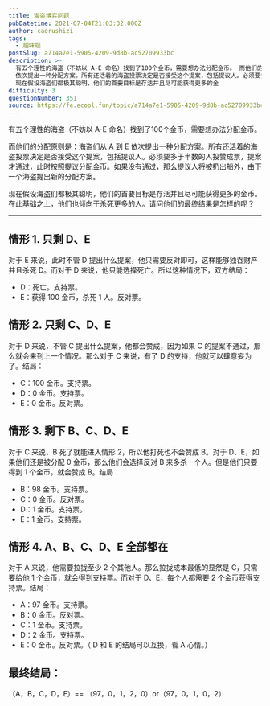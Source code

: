 ```yaml
---
title: 海盗博弈问题
pubDatetime: 2021-07-04T21:03:32.000Z
author: caorushizi
tags:
  - 趣味题
postSlug: a714a7e1-5905-4209-9d8b-ac52709933bc
description: >-
  有五个理性的海盗（不妨以 A-E 命名）找到了100个金币，需要想办法分配金币。 而他们的分配原则是：海盗们从 A 到 E
  依次提出一种分配方案。所有还活着的海盗投票决定是否接受这个提案，包括提议人。必须要多于半数的人投赞成票，提案才通过，此时按照提议分配金币。如果没有通过，那么提议人将被扔出船外，由下一个海盗提出新的分配方案。
  现在假设海盗们都极其聪明，他们的首要目标是存活并且尽可能获得更多的金
difficulty: 3
questionNumber: 351
source: https://fe.ecool.fun/topic/a714a7e1-5905-4209-9d8b-ac52709933bc
---
```


有五个理性的海盗（不妨以 A-E 命名）找到了100个金币，需要想办法分配金币。

而他们的分配原则是：海盗们从 A 到 E 依次提出一种分配方案。所有还活着的海盗投票决定是否接受这个提案，包括提议人。必须要多于半数的人投赞成票，提案才通过，此时按照提议分配金币。如果没有通过，那么提议人将被扔出船外，由下一个海盗提出新的分配方案。

现在假设海盗们都极其聪明，他们的首要目标是存活并且尽可能获得更多的金币。在此基础之上，他们也倾向于杀死更多的人。请问他们的最终结果是怎样的呢？

---

## 情形 1. 只剩 D、E

对于 E 来说，此时不管 D 提出什么提案，他只需要反对即可，这样能够独吞财产并且杀死 D。而对于 D 来说，他只能选择死亡。所以这种情况下，双方结局：

* D：死亡。支持票。
* E：获得 100 金币，杀死 1 人。反对票。

## 情形 2. 只剩 C、D、E

对于 D 来说，不管 C 提出什么提案，他都会赞成，因为如果 C 的提案不通过，那么就会来到上一个情况。那么对于 C 来说，有了 D 的支持，他就可以肆意妄为了。结局：

* C：100 金币。支持票。
* D：0 金币。支持票。
* E：0 金币。反对票。

## 情形 3. 剩下 B、C、D、E

对于 C 来说，B 死了就能进入情形 2，所以他打死也不会赞成 B。对于 D、E，如果他们还是被分配 0 金币，那么他们会选择反对 B 来多杀一个人。但是他们只要得到 1 个金币，就会赞成 B。结局：

* B：98 金币。支持票。
* C：0 金币。反对票。
* D：1 金币。支持票。
* E：1 金币。支持票。

## 情形 4. A、B、C、D、E 全部都在

对于 A 来说，他需要拉拢至少 2 个其他人。那么拉拢成本最低的显然是 C，只需要给他 1 个金币，就会得到支持票。而对于 D、E，每个人都需要 2 个金币获得支持票。结局：

* A：97 金币。支持票。
* B：0 金币。反对票。
* C：1 金币。支持票。
* D：2 金币。支持票。
* E：0 金币。反对票。（ D 和 E 的结局可以互换，看 A 心情。）

## 最终结局：
（A，B，C，D，E）== （97，0，1，2，0）or（97，0，1，0，2）

